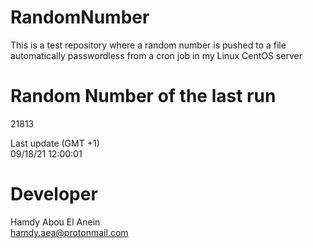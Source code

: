 # RandomNumber    
This is a test repository where a random number is pushed to a file automatically passwordless from a cron job in my Linux CentOS server    
# Random Number of the last run   
21813
      
Last update (GMT +1)    
09/18/21 12:00:01
# Developer    
Hamdy Abou El Anein   
hamdy.aea@protonmail.com

